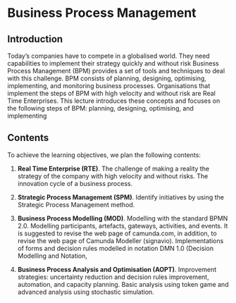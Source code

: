 # Business Process Management

## Introduction

Today’s companies have to compete in a globalised world. They need capabilities to implement their strategy quickly and without risk Business Process Management (BPM) provides a set of tools and techniques to deal with this challenge. BPM consists of planning, designing, optimising, implementing, and monitoring business processes. Organisations that implement the steps of BPM with high velocity and without risk are Real Time Enterprises. This lecture introduces these concepts and focuses on the following steps of BPM: planning, designing, optimising, and implementing

## Contents
To achieve the learning objectives, we plan the following contents:

1. **Real Time Enterprise (RTE)**. The challenge of making a reality the strategy of the company with high velocity and without risks. The innovation cycle of a business process.

2. **Strategic Process Management (SPM)**. Identify initiatives by using the Strategic Process Management method. 

3. **Business Process Modelling (MOD)**. Modelling with the standard BPMN 2.0. Modelling participants, artefacts, gateways, activities, and events. It is
suggested to revise the web page of camunda.com, in addition, to revise the web page of Camunda Modeller (signavio). Implementations of forms and decision rules modelled in notation DMN 1.0 (Decision Modelling and Notation,

4. **Business Process Analysis and Optimisation (AOPT)**. Improvement strategies: uncertainty reduction and decision rules improvement, automation, and capacity planning. Basic analysis using token game and advanced analysis using stochastic simulation. 
